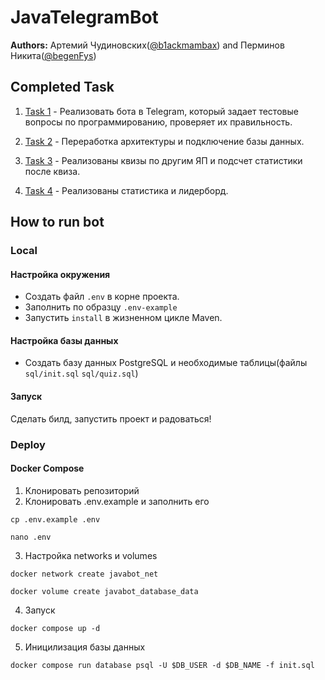 # JavaTelegramBot

**Authors:** Артемий Чудиновских([@b1ackmambax](https://t.me/b1ackmambax)) and Перминов Никита([@begenFys](https://t.me/begenFys))

## Completed Task

1. [Task 1](https://github.com/B1ackMambaX/JavaTelegramBot/issues/2) -  Реализовать бота в Telegram, который задает тестовые вопросы по программированию, проверяет их правильность.

2. [Task 2](https://github.com/B1ackMambaX/JavaTelegramBot/issues/5) - Переработка архитектуры и подключение базы данных.

3. [Task 3](https://github.com/B1ackMambaX/JavaTelegramBot/issues/11) - Реализованы квизы по другим ЯП и подсчет статистики после квиза. 
4. [Task 4](https://github.com/B1ackMambaX/JavaTelegramBot/issues/15) - Реализованы статистика и лидерборд.  

## How to run bot

### Local
#### Настройка окружения
- Создать файл `.env` в корне проекта.
- Заполнить по образцу `.env-example`
- Запустить `install` в жизненном цикле Maven.

#### Настройка базы данных
- Создать базу данных PostgreSQL и необходимые таблицы(файлы `sql/init.sql` `sql/quiz.sql`)

#### Запуск
Сделать билд, запустить проект и радоваться!

### Deploy
#### Docker Compose

1. Клонировать репозиторий
2. Клонировать .env.example и заполнить его
```shell
cp .env.example .env
```
```shell
nano .env
```
3. Настройка networks и volumes
```shell
docker network create javabot_net
```
```shell
docker volume create javabot_database_data
```
4. Запуск
```shell
docker compose up -d
```

5. Иницилизация базы данных
```shell
docker compose run database psql -U $DB_USER -d $DB_NAME -f init.sql
```


